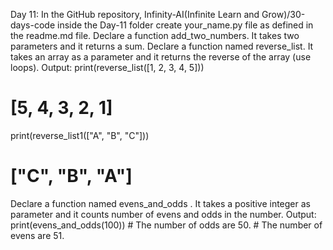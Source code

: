 Day 11: In the GitHub repository, Infinity-AI(Infinite Learn and Grow)/30-days-code inside the Day-11 folder create your_name.py file as defined in the readme.md file.
Declare a function add_two_numbers. It takes two parameters and it returns a sum.
Declare a function named reverse_list. It takes an array as a parameter and it returns the reverse of the array (use loops).
Output:
print(reverse_list([1, 2, 3, 4, 5]))
# [5, 4, 3, 2, 1]
print(reverse_list1(["A", "B", "C"]))
# ["C", "B", "A"]
Declare a function named evens_and_odds . It takes a positive integer as parameter and it counts number of evens and odds in the number.
Output:
    print(evens_and_odds(100))
    # The number of odds are 50.
    # The number of evens are 51.
